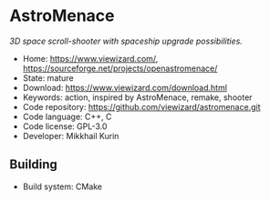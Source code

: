 # AstroMenace

_3D space scroll-shooter with spaceship upgrade possibilities._

- Home: https://www.viewizard.com/, https://sourceforge.net/projects/openastromenace/
- State: mature
- Download: https://www.viewizard.com/download.html
- Keywords: action, inspired by AstroMenace, remake, shooter
- Code repository: https://github.com/viewizard/astromenace.git
- Code language: C++, C
- Code license: GPL-3.0
- Developer: Mikkhail Kurin

## Building

- Build system: CMake